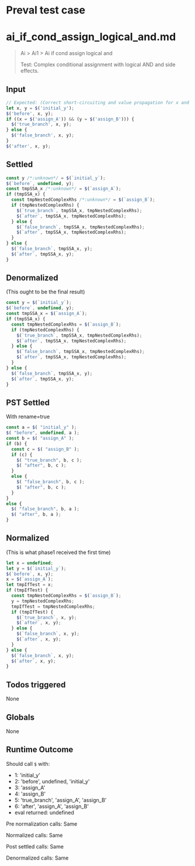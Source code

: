 # Preval test case

# ai_if_cond_assign_logical_and.md

> Ai > Ai1 > Ai if cond assign logical and
>
> Test: Complex conditional assignment with logical AND and side effects.

## Input

`````js filename=intro
// Expected: (Correct short-circuiting and value propagation for x and y)
let x, y = $('initial_y');
$('before', x, y);
if ((x = $('assign_A')) && (y = $('assign_B'))) {
  $('true_branch', x, y);
} else {
  $('false_branch', x, y);
}
$('after', x, y);
`````


## Settled


`````js filename=intro
const y /*:unknown*/ = $(`initial_y`);
$(`before`, undefined, y);
const tmpSSA_x /*:unknown*/ = $(`assign_A`);
if (tmpSSA_x) {
  const tmpNestedComplexRhs /*:unknown*/ = $(`assign_B`);
  if (tmpNestedComplexRhs) {
    $(`true_branch`, tmpSSA_x, tmpNestedComplexRhs);
    $(`after`, tmpSSA_x, tmpNestedComplexRhs);
  } else {
    $(`false_branch`, tmpSSA_x, tmpNestedComplexRhs);
    $(`after`, tmpSSA_x, tmpNestedComplexRhs);
  }
} else {
  $(`false_branch`, tmpSSA_x, y);
  $(`after`, tmpSSA_x, y);
}
`````


## Denormalized
(This ought to be the final result)

`````js filename=intro
const y = $(`initial_y`);
$(`before`, undefined, y);
const tmpSSA_x = $(`assign_A`);
if (tmpSSA_x) {
  const tmpNestedComplexRhs = $(`assign_B`);
  if (tmpNestedComplexRhs) {
    $(`true_branch`, tmpSSA_x, tmpNestedComplexRhs);
    $(`after`, tmpSSA_x, tmpNestedComplexRhs);
  } else {
    $(`false_branch`, tmpSSA_x, tmpNestedComplexRhs);
    $(`after`, tmpSSA_x, tmpNestedComplexRhs);
  }
} else {
  $(`false_branch`, tmpSSA_x, y);
  $(`after`, tmpSSA_x, y);
}
`````


## PST Settled
With rename=true

`````js filename=intro
const a = $( "initial_y" );
$( "before", undefined, a );
const b = $( "assign_A" );
if (b) {
  const c = $( "assign_B" );
  if (c) {
    $( "true_branch", b, c );
    $( "after", b, c );
  }
  else {
    $( "false_branch", b, c );
    $( "after", b, c );
  }
}
else {
  $( "false_branch", b, a );
  $( "after", b, a );
}
`````


## Normalized
(This is what phase1 received the first time)

`````js filename=intro
let x = undefined;
let y = $(`initial_y`);
$(`before`, x, y);
x = $(`assign_A`);
let tmpIfTest = x;
if (tmpIfTest) {
  const tmpNestedComplexRhs = $(`assign_B`);
  y = tmpNestedComplexRhs;
  tmpIfTest = tmpNestedComplexRhs;
  if (tmpIfTest) {
    $(`true_branch`, x, y);
    $(`after`, x, y);
  } else {
    $(`false_branch`, x, y);
    $(`after`, x, y);
  }
} else {
  $(`false_branch`, x, y);
  $(`after`, x, y);
}
`````


## Todos triggered


None


## Globals


None


## Runtime Outcome


Should call `$` with:
 - 1: 'initial_y'
 - 2: 'before', undefined, 'initial_y'
 - 3: 'assign_A'
 - 4: 'assign_B'
 - 5: 'true_branch', 'assign_A', 'assign_B'
 - 6: 'after', 'assign_A', 'assign_B'
 - eval returned: undefined

Pre normalization calls: Same

Normalized calls: Same

Post settled calls: Same

Denormalized calls: Same
